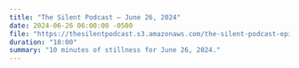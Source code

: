 ```yaml
---
title: "The Silent Podcast — June 26, 2024"
date: 2024-06-26 06:00:00 -0500
file: "https://thesilentpodcast.s3.amazonaws.com/the-silent-podcast-episode-track.mp3"
duration: "10:00"
summary: "10 minutes of stillness for June 26, 2024."
---
```

